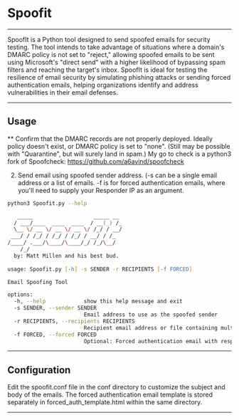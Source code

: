 # Spoofit
___
SpoofIt is a Python tool designed to send spoofed emails for security testing. The tool intends to take advantage of situations where a domain's DMARC policy is not set to "reject," allowing spoofed emails to be sent using Microsoft's "direct send" with a higher likelihood of bypassing spam filters and reaching the target's inbox. SpoofIt is ideal for testing the resilience of email security by simulating phishing attacks or sending forced authentication emails, helping organizations identify and address vulnerabilities in their email defenses.
___
## Usage
** Confirm that the DMARC records are not properly deployed. Ideally policy doesn't exist, or DMARC policy is set to "none". (Still may be possible with "Quarantine", but will surely land in spam.) My go to check is a python3 fork of Spoofcheck: https://github.com/a6avind/spoofcheck

2. Send email using spoofed sender address. (-s can be a single email address or a list of emails. -f is for forced authentication emails, where you'll need to supply your Responder IP as an argument. 
```zsh
python3 Spoofit.py --help                                                         

   _____                   _____ __ 
  / ___/____  ____  ____  / __(_) /_
  \__ \/ __ \/ __ \/ __ \/ /_/ / __/
 ___/ / /_/ / /_/ / /_/ / __/ / /_  
/____/ .___/\____/\____/_/ /_/\__/  
    /_/                             
  by: Matt Millen and his best bud.   
   
usage: Spoofit.py [-h] -s SENDER -r RECIPIENTS [-f FORCED]

Email Spoofing Tool

options:
  -h, --help            show this help message and exit
  -s SENDER, --sender SENDER
                        Email address to use as the spoofed sender
  -r RECIPIENTS, --recipients RECIPIENTS
                        Recipient email address or file containing multiple addresses
  -f FORCED, --forced FORCED
                        Optional: Forced authentication email with responder IP
```
___

## Configuration
Edit the spoofit.conf file in the conf directory to customize the subject and body of the emails. The forced authentication email template is stored separately in forced_auth_template.html within the same directory.

___
